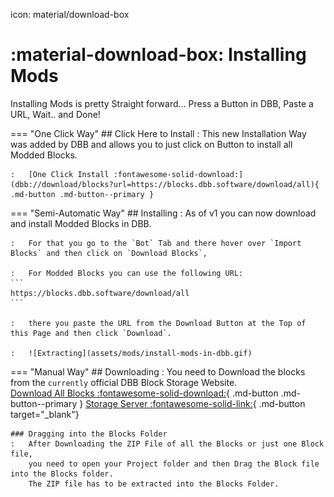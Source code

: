 icon: material/download-box

<meta content="Community Modded Blocks - DBB Documentation" property="og:title" />
<meta content="The Community Blocks Include more functions for the usage in DBB which are not included by default and are recommended to be installed if not already done so. You can also follow this guide to update your Blocks." property="og:description" />
<meta content="https://dbb.software/" property="og:url" />
<meta content="https://raw.githubusercontent.com/XCraftTM/DBBDocs/refs/heads/main/docs/assets/favicon.png" property="og:image" />
<meta content="#292e4a" data-react-helmet="true" name="theme-color" />

# :material-download-box: Installing Mods

Installing Mods is pretty Straight forward... Press a Button in DBB, Paste a URL, Wait.. and Done!

=== "One Click Way"
    ## Click Here to Install
    :   This new Installation Way was added by DBB and allows you to just click on Button to install all Modded Blocks.  

    :   [One Click Install :fontawesome-solid-download:](dbb://download/blocks?url=https://blocks.dbb.software/download/all){ .md-button .md-button--primary }

=== "Semi-Automatic Way"
    ## Installing
    :   As of v1 you can now download and install Modded Blocks in DBB.  

    :   For that you go to the `Bot` Tab and there hover over `Import Blocks` and then click on `Download Blocks`, 

    :   For Modded Blocks you can use the following URL:
    ```
    https://blocks.dbb.software/download/all
    ```

    :   there you paste the URL from the Download Button at the Top of this Page and then click `Download`.

    :   ![Extracting](assets/mods/install-mods-in-dbb.gif)

=== "Manual Way"
    ## Downloading
    :   You need to Download the blocks from the `currently` official DBB Block Storage Website.  
        [Download All Blocks :fontawesome-solid-download:](https://blocks.dbb.software/download/all){ .md-button .md-button--primary }
        [Storage Server :fontawesome-solid-link:](https://blocks.dbb.software/){ .md-button target="_blank"}
    
    ### Dragging into the Blocks Folder
    :   After Downloading the ZIP File of all the Blocks or just one Block file,
        you need to open your Project folder and then Drag the Block file into the Blocks folder.
        The ZIP file has to be extracted into the Blocks Folder.


